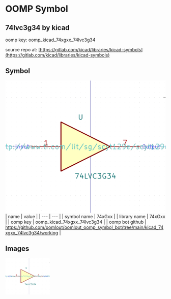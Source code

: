 # OOMP Symbol  
## 74lvc3g34  by kicad  
  
oomp key: oomp_kicad_74xgxx_74lvc3g34  
  
source repo at: [https://gitlab.com/kicad/libraries/kicad-symbols](https://gitlab.com/kicad/libraries/kicad-symbols)  
## Symbol  
  
[![working.png](working_600.png)](working.png)  
| name | value | 
| --- | --- | 
| symbol name | 74xGxx | 
| library name | 74xGxx | 
| oomp key | oomp_kicad_74xgxx_74lvc3g34 | 
| oomp bot github | https://github.com/oomlout/oomlout_oomp_symbol_bot/tree/main/kicad_74xgxx_74lvc3g34/working | 
## Images  
  
[![working.png](working_140.png)](working.png)  
